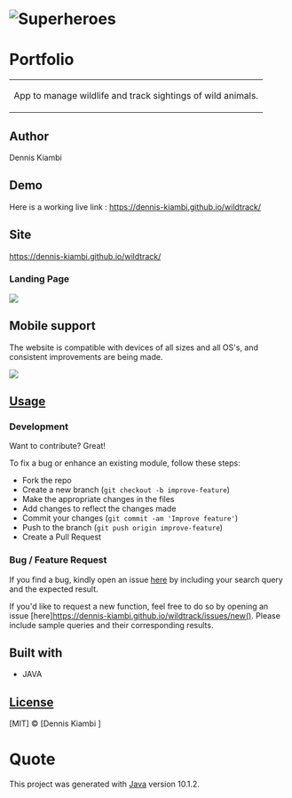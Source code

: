 # ![Superheroes](https://dennis-kiambi.github.io/wildtrack/)
# Portfolio
<table>
<tr>
<td>

App to manage wildlife and track sightings of wild animals.
</td>
</tr>
</table>

## Author
Dennis Kiambi

## Demo
Here is a working live link :  https://dennis-kiambi.github.io/wildtrack/


## Site
https://dennis-kiambi.github.io/wildtrack/
### Landing Page

![](https://dennis-kiambi.github.io/wildtrack/)

## Mobile support
The website is compatible with devices of all sizes and all OS's, and consistent improvements are being made.

![](https://dennis-kiambi.github.io/wildtrack/)




## [Usage](https://dennis-kiambi.github.io/wildtrack/) 

### Development
Want to contribute? Great!

To fix a bug or enhance an existing module, follow these steps:

- Fork the repo
- Create a new branch (`git checkout -b improve-feature`)
- Make the appropriate changes in the files
- Add changes to reflect the changes made
- Commit your changes (`git commit -am 'Improve feature'`)
- Push to the branch (`git push origin improve-feature`)
- Create a Pull Request 

### Bug / Feature Request

If you find a bug, kindly open an issue [here](https://dennis-kiambi.github.io/wildtrack/) by including your search query and the expected result.

If you'd like to request a new function, feel free to do so by opening an issue [here]https://dennis-kiambi.github.io/wildtrack/issues/new(). Please include sample queries and their corresponding results.


## Built with 

- JAVA


## [License](https://dennis-kiambi.github/wildtrack/blob/master/LICENSE.md)

[MIT] © [Dennis Kiambi ]

# Quote

This project was generated with [Java](https://www.java.com/en/) version 10.1.2.

